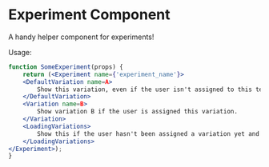 # Experiment Component

A handy helper component for experiments!

Usage:

```jsx harmony
function SomeExperiment(props) {
    return (<Experiment name={'experiment_name'}>
    <DefaultVariation name=A>
        Show this variation, even if the user isn't assigned to this test.
    </DefaultVariation>
    <Variation name=B>
        Show variation B if the user is assigned this variation.
    </Variation>
    <LoadingVariations>
        Show this if the user hasn't been assigned a variation yet and we need to call the API.    
    </LoadingVariations>
</Experiment>);
}
```
